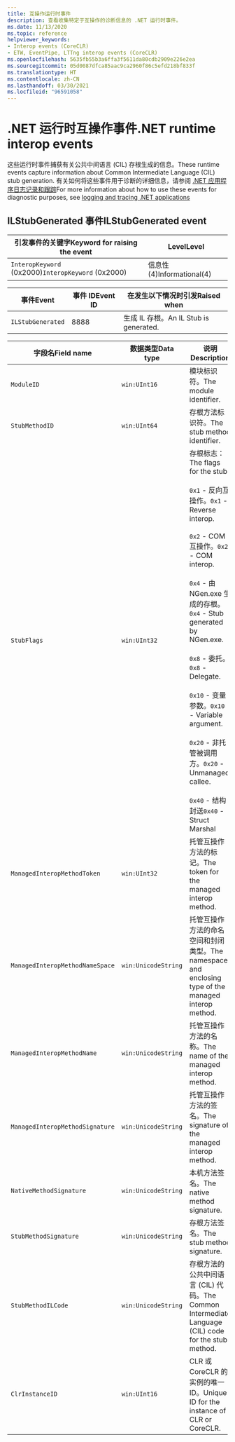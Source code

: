 ```yaml
---
title: 互操作运行时事件
description: 查看收集特定于互操作的诊断信息的 .NET 运行时事件。
ms.date: 11/13/2020
ms.topic: reference
helpviewer_keywords:
- Interop events (CoreCLR)
- ETW, EventPipe, LTTng interop events (CoreCLR)
ms.openlocfilehash: 5635fb55b3a6ffa3f5611da80cdb2909e226e2ea
ms.sourcegitcommit: 05d0087dfca85aac9ca2960f86c5efd218bf833f
ms.translationtype: HT
ms.contentlocale: zh-CN
ms.lasthandoff: 03/30/2021
ms.locfileid: "96591058"
---
```

# <a name="net-runtime-interop-events"></a><span data-ttu-id="b4a34-103">.NET 运行时互操作事件</span><span class="sxs-lookup"><span data-stu-id="b4a34-103">.NET runtime interop events</span></span>

<span data-ttu-id="b4a34-104">这些运行时事件捕获有关公共中间语言 (CIL) 存根生成的信息。</span><span class="sxs-lookup"><span data-stu-id="b4a34-104">These runtime events capture information about Common Intermediate Language (CIL) stub generation.</span></span> <span data-ttu-id="b4a34-105">有关如何将这些事件用于诊断的详细信息，请参阅 [.NET 应用程序日志记录和跟踪](../../core/diagnostics/logging-tracing.md)</span><span class="sxs-lookup"><span data-stu-id="b4a34-105">For more information about how to use these events for diagnostic purposes, see [logging and tracing .NET applications](../../core/diagnostics/logging-tracing.md)</span></span>

## <a name="ilstubgenerated-event"></a><span data-ttu-id="b4a34-106">ILStubGenerated 事件</span><span class="sxs-lookup"><span data-stu-id="b4a34-106">ILStubGenerated event</span></span>

|<span data-ttu-id="b4a34-107">引发事件的关键字</span><span class="sxs-lookup"><span data-stu-id="b4a34-107">Keyword for raising the event</span></span>|<span data-ttu-id="b4a34-108">Level</span><span class="sxs-lookup"><span data-stu-id="b4a34-108">Level</span></span>|
|-----------------------------------|-----------|
|<span data-ttu-id="b4a34-109">`InteropKeyword` (0x2000)</span><span class="sxs-lookup"><span data-stu-id="b4a34-109">`InteropKeyword` (0x2000)</span></span>|<span data-ttu-id="b4a34-110">信息性 (4)</span><span class="sxs-lookup"><span data-stu-id="b4a34-110">Informational(4)</span></span>|
  
|<span data-ttu-id="b4a34-111">事件</span><span class="sxs-lookup"><span data-stu-id="b4a34-111">Event</span></span>|<span data-ttu-id="b4a34-112">事件 ID</span><span class="sxs-lookup"><span data-stu-id="b4a34-112">Event ID</span></span>|<span data-ttu-id="b4a34-113">在发生以下情况时引发</span><span class="sxs-lookup"><span data-stu-id="b4a34-113">Raised when</span></span>|
|-----------|--------------|-----------------|
|`ILStubGenerated`|<span data-ttu-id="b4a34-114">88</span><span class="sxs-lookup"><span data-stu-id="b4a34-114">88</span></span>|<span data-ttu-id="b4a34-115">生成 IL 存根。</span><span class="sxs-lookup"><span data-stu-id="b4a34-115">An IL Stub is generated.</span></span>|

|<span data-ttu-id="b4a34-116">字段名</span><span class="sxs-lookup"><span data-stu-id="b4a34-116">Field name</span></span>|<span data-ttu-id="b4a34-117">数据类型</span><span class="sxs-lookup"><span data-stu-id="b4a34-117">Data type</span></span>|<span data-ttu-id="b4a34-118">说明</span><span class="sxs-lookup"><span data-stu-id="b4a34-118">Description</span></span>|
|----------------|---------------|-----------------|
|`ModuleID`|`win:UInt16`|<span data-ttu-id="b4a34-119">模块标识符。</span><span class="sxs-lookup"><span data-stu-id="b4a34-119">The module identifier.</span></span>|
|`StubMethodID`|`win:UInt64`|<span data-ttu-id="b4a34-120">存根方法标识符。</span><span class="sxs-lookup"><span data-stu-id="b4a34-120">The stub method identifier.</span></span>|
|`StubFlags`|`win:UInt32`|<span data-ttu-id="b4a34-121">存根标志：</span><span class="sxs-lookup"><span data-stu-id="b4a34-121">The flags for the stub:</span></span><br /><br /> <span data-ttu-id="b4a34-122">`0x1` - 反向互操作。</span><span class="sxs-lookup"><span data-stu-id="b4a34-122">`0x1` - Reverse interop.</span></span><br /><br /> <span data-ttu-id="b4a34-123">`0x2` - COM 互操作。</span><span class="sxs-lookup"><span data-stu-id="b4a34-123">`0x2` - COM interop.</span></span><br /><br /> <span data-ttu-id="b4a34-124">`0x4` - 由 NGen.exe 生成的存根。</span><span class="sxs-lookup"><span data-stu-id="b4a34-124">`0x4` - Stub generated by NGen.exe.</span></span><br /><br /> <span data-ttu-id="b4a34-125">`0x8` - 委托。</span><span class="sxs-lookup"><span data-stu-id="b4a34-125">`0x8` - Delegate.</span></span><br /><br /> <span data-ttu-id="b4a34-126">`0x10` - 变量参数。</span><span class="sxs-lookup"><span data-stu-id="b4a34-126">`0x10` - Variable argument.</span></span><br /><br /> <span data-ttu-id="b4a34-127">`0x20` - 非托管被调用方。</span><span class="sxs-lookup"><span data-stu-id="b4a34-127">`0x20` - Unmanaged callee.</span></span><br /><br /> <span data-ttu-id="b4a34-128">`0x40` - 结构封送</span><span class="sxs-lookup"><span data-stu-id="b4a34-128">`0x40` - Struct Marshal</span></span>|
|`ManagedInteropMethodToken`|`win:UInt32`|<span data-ttu-id="b4a34-129">托管互操作方法的标记。</span><span class="sxs-lookup"><span data-stu-id="b4a34-129">The token for the managed interop method.</span></span>|
|`ManagedInteropMethodNameSpace`|`win:UnicodeString`|<span data-ttu-id="b4a34-130">托管互操作方法的命名空间和封闭类型。</span><span class="sxs-lookup"><span data-stu-id="b4a34-130">The namespace and enclosing type of the managed interop method.</span></span>|
|`ManagedInteropMethodName`|`win:UnicodeString`|<span data-ttu-id="b4a34-131">托管互操作方法的名称。</span><span class="sxs-lookup"><span data-stu-id="b4a34-131">The name of the managed interop method.</span></span>|
|`ManagedInteropMethodSignature`|`win:UnicodeString`|<span data-ttu-id="b4a34-132">托管互操作方法的签名。</span><span class="sxs-lookup"><span data-stu-id="b4a34-132">The signature of the managed interop method.</span></span>|
|`NativeMethodSignature`|`win:UnicodeString`|<span data-ttu-id="b4a34-133">本机方法签名。</span><span class="sxs-lookup"><span data-stu-id="b4a34-133">The native method signature.</span></span>|
|`StubMethodSignature`|`win:UnicodeString`|<span data-ttu-id="b4a34-134">存根方法签名。</span><span class="sxs-lookup"><span data-stu-id="b4a34-134">The stub method signature.</span></span>|
|`StubMethodILCode`|`win:UnicodeString`|<span data-ttu-id="b4a34-135">存根方法的公共中间语言 (CIL) 代码。</span><span class="sxs-lookup"><span data-stu-id="b4a34-135">The Common Intermediate Language (CIL) code for the stub method.</span></span>|
|`ClrInstanceID`|`win:UInt16`|<span data-ttu-id="b4a34-136">CLR 或 CoreCLR 的实例的唯一 ID。</span><span class="sxs-lookup"><span data-stu-id="b4a34-136">Unique ID for the instance of CLR or CoreCLR.</span></span>|
